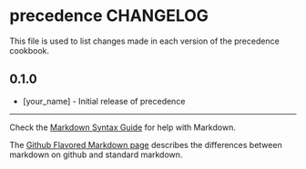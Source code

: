 precedence CHANGELOG
==================

This file is used to list changes made in each version of the precedence cookbook.

0.1.0
-----
- [your_name] - Initial release of precedence

- - -
Check the [Markdown Syntax Guide](http://daringfireball.net/projects/markdown/syntax) for help with Markdown.

The [Github Flavored Markdown page](http://github.github.com/github-flavored-markdown/) describes the differences between markdown on github and standard markdown.
